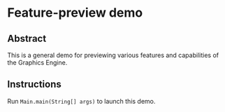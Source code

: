 # Feature-preview demo

## Abstract

This is a general demo for previewing various features and capabilities of the Graphics Engine.

## Instructions

Run `Main.main(String[] args)` to launch this demo.